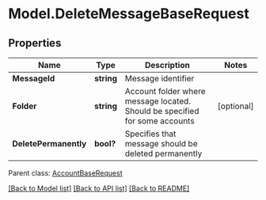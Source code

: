 # Model.DeleteMessageBaseRequest
## Properties
Name | Type | Description | Notes
------------ | ------------- | ------------- | -------------
**MessageId** | **string** | Message identifier              | 
**Folder** | **string** | Account folder where message located. Should be specified for some accounts              | [optional] 
**DeletePermanently** | **bool?** | Specifies that message should be deleted permanently              | 

 Parent class: [AccountBaseRequest](AccountBaseRequest.md)

[[Back to Model list]](README.md#documentation-for-models) [[Back to API list]](README.md#documentation-for-api-endpoints) [[Back to README]](README.md)


